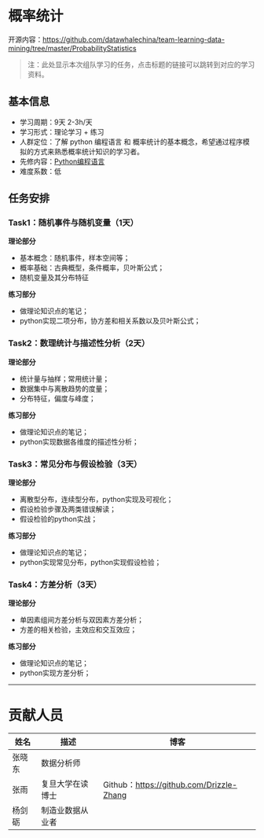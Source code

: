 ﻿# 概率统计

开源内容：https://github.com/datawhalechina/team-learning-data-mining/tree/master/ProbabilityStatistics


> 注：此处显示本次组队学习的任务，点击标题的链接可以跳转到对应的学习资料。


## 基本信息

- 学习周期：9天 2-3h/天
- 学习形式：理论学习 + 练习
- 人群定位：了解 python 编程语言 和 概率统计的基本概念，希望通过程序模拟的方式来熟悉概率统计知识的学习者。
- 先修内容：[Python编程语言](https://github.com/datawhalechina/team-learning-program/tree/master/Python-Language)
- 难度系数：低


## 任务安排

### Task1：随机事件与随机变量（1天）

**理论部分**
- 基本概念：随机事件，样本空间等；
- 概率基础：古典概型，条件概率，贝叶斯公式；
- 随机变量及其分布特征

**练习部分**

- 做理论知识点的笔记；
- python实现二项分布，协方差和相关系数以及贝叶斯公式；

### Task2：数理统计与描述性分析（2天）

**理论部分**
- 统计量与抽样；常用统计量；
- 数据集中与离散趋势的度量；
- 分布特征，偏度与峰度；

**练习部分**
- 做理论知识点的笔记；
- python实现数据各维度的描述性分析；

### Task3：常见分布与假设检验（3天）

**理论部分**
- 离散型分布，连续型分布，python实现及可视化；
- 假设检验步骤及两类错误解读；
- 假设检验的python实战；

**练习部分**
- 做理论知识点的笔记；
- python实现常见分布，python实现假设检验；

### Task4：方差分析（3天）

**理论部分**
- 单因素组间方差分析与双因素方差分析；
- 方差的相关检验，主效应和交互效应；


**练习部分**
- 做理论知识点的笔记；
- python实现方差分析；



---
# 贡献人员


姓名 | 描述|博客
---|---|---
张晓东|数据分析师|
张雨|复旦大学在读博士|Github：https://github.com/Drizzle-Zhang
杨剑砺|制造业数据从业者|